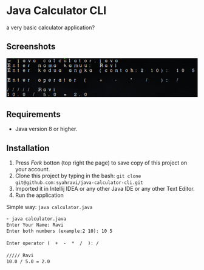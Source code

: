 # Java Calculator CLI
a very basic calculator application?

## Screenshots
![screenshots](screenshots.png)

## Requirements
- Java version 8 or higher.

## Installation
1. Press *Fork* botton (top right the page) to save copy of this project on your account.
2. Clone this project by typing in the bash:
`git clone  git@github.com:syahravi/java-calculator-cli.git`
3. Imported it in Intellij IDEA or any other Java IDE or any other Text Editor.
4. Run the application

Simple way:
`java calculator.java`


```
➢ java calculator.java
Enter Your Name: Ravi
Enter both numbers (example:2 10): 10 5

Enter operator (  +  -  *  /  ): /

///// Ravi
10.0 / 5.0 = 2.0
```

